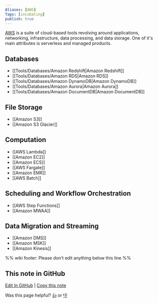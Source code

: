```yaml
---
Aliases: [AWS]
Tags: [incubating]
publish: true
---
```


[AWS](https://aws.amazon.com/) is a suite of cloud-based tools revolving around applications, networking, infrastructure, data processing, and data storage. One of it's main attributes is serverless and managed products.

## Databases
- [[Tools/Databases/Amazon Redshift|Amazon Redshift]]
- [[Tools/Databases/Amazon RDS|Amazon RDS]]
- [[Tools/Databases/Amazon DynamoDB|Amazon DynamoDB]]
- [[Tools/Databases/Amazon Aurora|Amazon Aurora]]
- [[Tools/Databases/Amazon DocumentDB|Amazon DocumentDB]]

## File Storage
- [[Amazon S3]]
- [[Amazon S3 Glacier]]

## Computation
- [[AWS Lambda]]
- [[Amazon EC2]]
- [[Amazon ECS]]
- [[AWS Fargate]]
- [[Amazon EMR]]
- [[AWS Batch]]

## Scheduling and Workflow Orchestration
- [[AWS Step Functions]]
- [[Amazon MWAA]]

## Data Migration and Streaming

- [[Amazon DMS]]
- [[Amazon MSK]]
- [[Amazon Kinesis]]

%% wiki footer: Please don't edit anything below this line %%

## This note in GitHub

<span class="git-footer">[Edit In GitHub](https://github.dev/data-engineering-community/data-engineering-wiki/blob/main/Tools/Amazon%20Web%20Services.md "git-hub-edit-note") | [Copy this note](https://raw.githubusercontent.com/data-engineering-community/data-engineering-wiki/main/Tools/Amazon%20Web%20Services.md "git-hub-copy-note")</span>

<span class="git-footer">Was this page helpful?
[👍](https://tally.so/r/mOaxjk?rating=Yes&url=https://dataengineering.wiki/Tools/Amazon%20Web%20Services) or [👎](https://tally.so/r/mOaxjk?rating=No&url=https://dataengineering.wiki/Tools/Amazon%20Web%20Services)</span>
